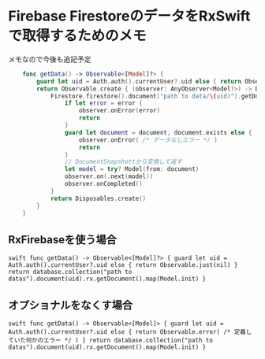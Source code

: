 <!--
title:   RxSwift Firebase Firestore データ取得メモ
tags:    Firebase,Firestore,RxSwift
id:      1bd2c2f7590b60a104a7
private: false
-->
# Firebase FirestoreのデータをRxSwiftで取得するためのメモ
メモなので今後も追記予定

```swift
    func getData() -> Observable<[Model]?> {
        guard let uid = Auth.auth().currentUser?.uid else { return Observable.just(nil) }
        return Observable.create { (observer: AnyObserver<Model?>) -> Disposable in
            Firestore.firestore().document("path to data/\(uid)").getDocument { (document, error) in
                if let error = error {
                    observer.onError(error)
                    return
                }
                guard let document = document, document.exists else {
                    observer.onError( /* データなしエラー */ )
                    return
                }
                // DocumentSnapshottから変換して返す
                let model = try? Model(from: document)
                observer.on(.next(model))
                observer.onCompleted()
            }
            return Disposables.create()
        }
    }
```
## RxFirebaseを使う場合
`swift
    func getData() -> Observable<[Model]?> {
        guard let uid = Auth.auth().currentUser?.uid else { return Observable.just(nil) }
        return database.collection("path to datas").document(uid).rx.getDocument().map(Model.init)
    }
`

## オプショナルをなくす場合
`swift
    func getData() -> Observable<[Model]> {
        guard let uid = Auth.auth().currentUser?.uid else { return Observable.error( /* 定義していた何かのエラー */ ) }
        return database.collection("path to datas").document(uid).rx.getDocument().map(Model.init)
    }
`